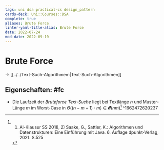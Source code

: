 ```yaml
---
tags: uni dsa practical-cs design_pattern
cards-deck: Uni::Courses::DSA
complete: true
aliases: Brute Force
linter-yaml-title-alias: Brute Force
date: 2022-07-24
mod-date: 2022-09-10
---
```


# Brute Force
-> [[../../Text-Such-Algorithmem|Text-Such-Algorithmen]]

## Eigenschaften: #fc
- Die Laufzeit der *Bruteforce Text-Suche* liegt bei Textlänge $n$ und Muster-Länge $m$ im Worst-Case in $\Theta((n-m+1)\cdot m)\in\mathbfcal{O}(nm)$[^1]
^1662472620237

[^1]: 1) Al-Klausur SS 2018, 2) Saake, G., Sattler, K.: Algorithmen und Datenstrukturen: Eine Einführung mit Java. 6. Auflage dpunkt-Verlag, 2021. S.525
